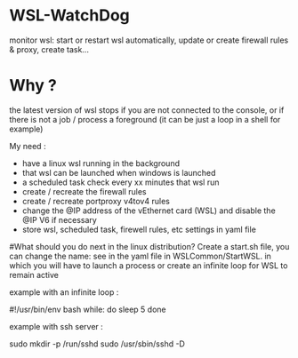 # WSL-WatchDog
monitor wsl: start or restart wsl automatically, update or create firewall rules &amp; proxy, create task...

# Why ?
the latest version of wsl stops if you are not connected to the console, or if there is not a job / process a foreground (it can be just a loop in a shell for example)

My need :
- have a linux wsl running in the background
- that wsl can be launched when windows is launched
- a scheduled task check every xx minutes that wsl run
- create / recreate the firewall rules
- create / recreate portproxy v4tov4 rules
- change the @IP address of the vEthernet card (WSL) and disable the @IP V6 if necessary
- store wsl, scheduled task, firewell rules, etc settings in yaml file

#What should you do next in the linux distribution?
Create a start.sh file, you can change the name: see in the yaml file in WSLCommon/StartWSL. in which you will have to launch a process or create an infinite loop for WSL to remain active

example with an infinite loop :

#!/usr/bin/env bash
while:
  do
  sleep 5
done

example with ssh server :

  sudo mkdir -p /run/sshd
  sudo /usr/sbin/sshd -D
